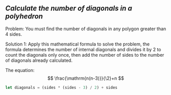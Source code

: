 ## _Calculate the number of diagonals in a polyhedron_

Problem: You must find the number of diagonals in any polygon greater than 4 sides.

Solution 1: Apply this mathematical formula to solve the problem, the formula determines the number of internal diagonals and divides it by 2 to count the diagonals only once, then add the number of sides to the number of diagonals already calculated.

The equation: 
$$
\frac{\mathrm{n(n-3)}}{\2}+n
$$

```javascript
let diagonals = (sides * (sides - 3) / 2) + sides
```
